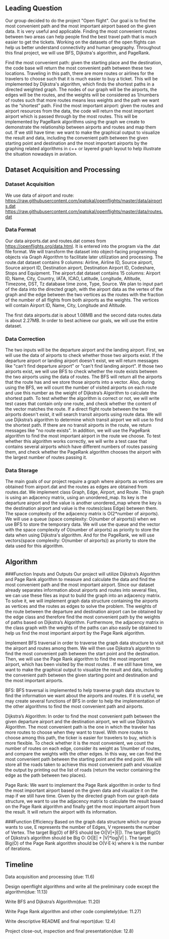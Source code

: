 ## Leading Question 
   
Our group decided to do the project "Open flight". Our goal is to find the most convenient path and the most important airport based on the given data. It is very useful and applicable. Finding the most convenient routes between two areas can help people find the best travel path that is much easier to get the tickets. Working on the datasets of the open flights can help us better understand connectivity and human geography. Throughout this final project, we will use BFS, Dijkstra's algorithm, and PageRank.

Find the most convenient path: given the starting place and the destination, the code base will return the most convenient path between these two locations. Traveling in this path, there are more routes or airlines for the travelers to choose such that it is much easier to buy a ticket. This will be implemented by Dijkstra's algorithm, which finds the shortest paths in a directed weighted graph. The nodes of our graph will be the airports, the edges will be the routes, and the weights will be considered as 1/numbers of routes such that more routes means less weights and the path we want as the “shortest” path.
Find the most important airport: given the routes and airport resources from the data, the code will return the most important airport which is passed through by the most routes. This will be implemented by PageRank algorithms using the graph we create to demonstrate the relationship between airports and routes and map them out.
If we still have time: we want to make the graphical output to visualize the result and data, including the convenient path between the given starting point and destination and the most important airports by the graphing related algorithms in c++ or layered graph layout to help illustrate the situation nowadays in aviation.

## Dataset Acquisition and Processing
### Dataset Acquisition

We use data of airport and route: 
https://raw.githubusercontent.com/jpatokal/openflights/master/data/airports.dat
https://raw.githubusercontent.com/jpatokal/openflights/master/data/routes.dat

### Data Format

Our data airports.dat and routes.dat comes from https://openflights.org/data.html. It is entered into the program via the .dat file format. We will transform the dataset into object-facing programming objects via Graph Algorithm to facilitate later utilization and processing. The route.dat dataset contains 9 columns: Airline, Airline ID, Source airport, Source airport ID, Destination airport, Destination Airport ID, Codeshare, Stops and Equipment. The airport.dat dataset contains 15 columns: Airport ID, Name, City, Country, IATA, ICAO, Latitude, Longitude, Altitude, Timezone, DST, Tz database time zone, Type, Source. We plan to input part of the data into the directed graph, with the airport data as the vertex of the graph and the edge between the two vertices as the routes with the fraction of the number of all flights from both airports as the weights. The vertices will contain Airport ID, Name, City, Longitude and Altitude. 

The first data airports.dat is about 1.08MB and the second data routes.data is about 2.27MB. In order to best achieve our goals, we will use the entire dataset.


### Data Correction

The two inputs will be the departure airport and the landing airport. First, we will use the data of airports to check whether those two airports exist. If the departure airport or landing airport doesn't exist, we will return messages like "can't find departure airport" or "can't find landing airport". If those two airports exist, we will use BFS to check whether the route exists between the two airports using the data of routes. The BFS will return all the airports that the route has and we store those airports into a vector. Also, during using the BFS, we will count the number of visited airports on each route and use this number as the weight of Dijkstra’s Algorithm to calculate the shortest path. To test whether the algorithm is correct or not, we will write test cases that contain only one route, and check whether the content of the vector matches the route. If a direct flight route between the two airports doesn't exist, it will search transit airports using route data. We will use Dijkstra’s algorithm to determine which transit airport we will use to find the shortest path. If there are no transit airports in the route, we return messages like "no route exists". In addition, we will use the PageRank algorithm to find the most important airport in the route we choose. To test whether this algorithm works correctly, we will write a test case that contains several airports which have different numbers of routes passing them, and check whether the PageRank algorithm chooses the airport with the largest number of routes passing it. 

### Data Storage

The main goals of our project require a graph where airports as vertices are obtained from airport.dat and the routes as edges are obtained from routes.dat. We implement class Graph, Edge, Airport, and Route . This graph is using an adjacency matrix, using an unordered_map. Its key is the departure airport and the value is another unordered_map where the key is the destination airport and value is the routes(class Edge) between them. The space complexity of the adjacency matrix is O(2*number of airports). We will use a queue (space complexity: O(number of airports)) when we use BFS to store the temporary data. We will use the queue and the vector with the space complexity of O(number of airports) as priority to store the data when using Dijkstra's algorithm. And for the PageRank, we will use vectors(space complexity: O(number of airports)) as priority to store the data used for this algorithm.

## Algorithm 

###Function Inputs and Outputs
Our project will utilize Dijkstra’s Algorithm and Page Rank algorithm to measure and calculate the data and find the most convenient path and the most important airport. SInce our dataset already separates information about airports and routes into several files, we can use these files as input to build the graph into an adjacency matrix. To solve it, we will implement graph data structure containing the airports as vertices and the routes as edges to solve the problem. The weights of the route between the departure and destination airport can be obtained by the edge class and therefore find the most convenient path by the weights of paths based on Dijkstra’s Algorithm. Furthermore, the adjacency matrix in the class graph with the weights of the paths can also easily be obtained to help us find the most important airport by the Page Rank algorithm.

Implement BFS traversal in order to traverse the graph data structure to visit the airport and routes among them. We will then use Djikstra’s algorithm to find the most convenient path between the start point and the destination. Then, we will use the Page Rank algorithm to find the most important airport, which has been visited by the most routes . If we still have time, we want to make the graphical output to visualize the result and data, including the convenient path between the given starting point and destination and the most important airports.

BFS: BFS traversal is implemented to help traverse graph data structure to find the information we want about the airports and routes. If it is useful, we may create several functions of BFS in order to help the implementation of the other algorithms to find the most convenient path and airports.

Dijkstra’s Algorithm: In order to find the most convenient path between the given departure airport and the destination airport, we will use Dijkstra’s Algorithm. The most convenient path is the one in which the traveler has more routes to choose when they want to travel. With more routes to choose among this path, the ticker is easier for travelers to buy, which is more flexible. To check whether it is the most convenient, we count the number of routes on each edge, consider its weight as 1/number of routes, and compare the weights with the other edges. In this way, we can find the most convenient path between the starting point and the end point. We will store all the roads taken to achieve this most convenient path and visualize the output by printing out the list of roads (return the vector containing the edge as the path between two places).

Page Rank: We want to implement the Page Rank algorithm in order to find the most important airport based on the given data and visualize it on the map if we still have time. Given by the directed graph from our graph data structure, we want to use the adjacency matrix to calculate the result based on the Page Rank algorithm and finally get the most important airport from the result. It will return the airport with its information.

###Function Efficiency
Based on the graph data structure which our group wants to use, E represents the number of Edges, V represents the number of Vertex. The target Big(O) of BFS should be O(|V|+|E|). The target Big(O) of Djikstra’s algorithm should be Big O: O(|E| + |V|*log|V| ). The target Big(O) of the Page Rank algorithm should be O(V·E⋅k) where k is the number of iterations.


## Timeline

Data acquisition and processing (due: 11.6)

Design openflight algorithms and write all the preliminary code except the algorithm(due: 11.13)

Write BFS and Dijkstra’s Algorithm(due: 11.20)

Write Page Rank algorithm and other code completely(due: 11.27)

Write descriptive README and final report(due: 12.4)

Project close-out, inspection and final presentation(due: 12.8)